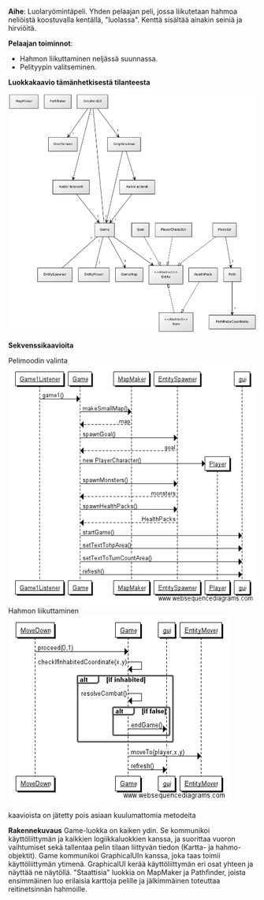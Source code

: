 **Aihe**: Luolaryömintäpeli. 
Yhden pelaajan peli, jossa liikutetaan hahmoa neliöistä koostuvalla kentällä, "luolassa". Kenttä sisältää ainakin seiniä ja hirviöitä.

**Pelaajan toiminnot**: 
- Hahmon liikuttaminen neljässä suunnassa.
- Pelityypin valitseminen.

**Luokkakaavio tämänhetkisestä tilanteesta**

![Luokkakaavio](luokkakaavio.png)  

**Sekvenssikaavioita**  

Pelimoodin valinta  
![Pelimoodin valinta](sekvenssi1.png)  
Hahmon liikuttaminen  
![Hahmon liikuttaminen](sekvenssi2.png)

kaavioista on jätetty pois asiaan kuulumattomia metodeita

**Rakennekuvaus**
Game-luokka on kaiken ydin. Se kommunikoi käyttöliittymän ja kaikkien logiikkaluokkien kanssa, ja suorittaa vuoron vaihtumiset sekä tallentaa pelin tilaan liittyvän tiedon (Kartta- ja hahmo-objektit). Game kommunikoi GraphicalUIn kanssa, joka taas toimii käyttöliittymän ytimenä. GraphicalUI kerää käyttöliittymän eri osat yhteen ja näyttää ne näytöllä. "Staattisia" luokkia on MapMaker ja Pathfinder, joista ensimmäinen luo erilaisia karttoja pelille ja jälkimmäinen toteuttaa reitinetsinnän hahmoille.
